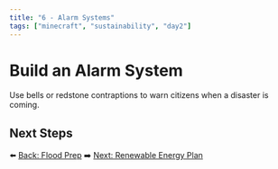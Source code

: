 ```yaml
---
title: "6 - Alarm Systems"
tags: ["minecraft", "sustainability", "day2"]
---
```

# Build an Alarm System

Use bells or redstone contraptions to warn citizens when a disaster is coming.

## Next Steps

⬅️ [Back: Flood Prep](/sustainability_lab/Day-2/04_flood)
➡️ [Next: Renewable Energy Plan](/sustainability_lab/Day-2/06_renewable_plan)
